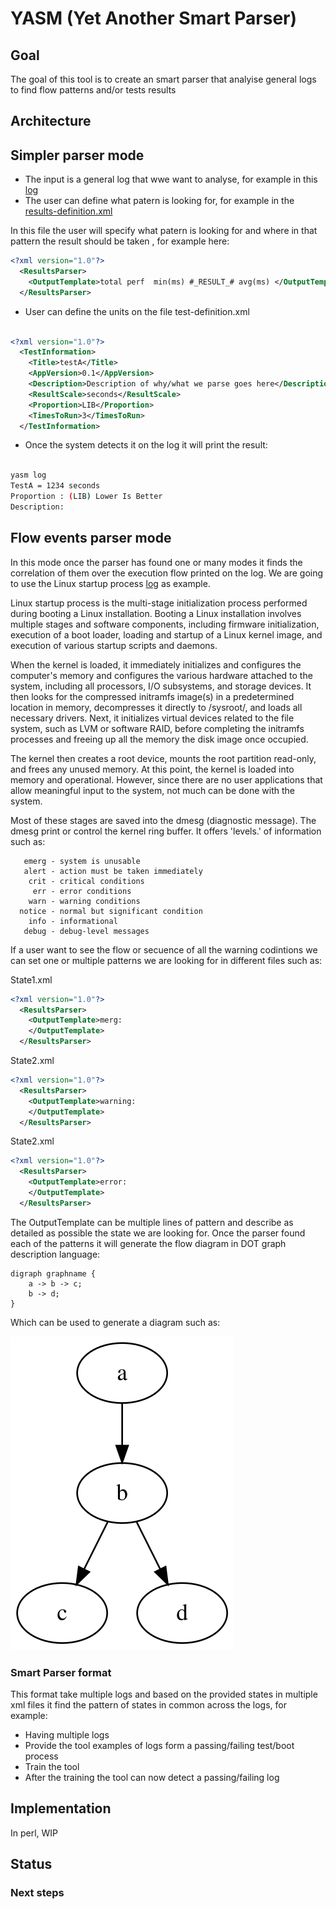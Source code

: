 # YASM (Yet Another Smart Parser)

## Goal

The goal of this tool is to create an smart parser that analyise general logs
to find flow patterns and/or tests results

## Architecture

## Simpler parser mode

* The input is a general log that wwe want to analyse, for example in this [log](logs/simple.log)
* The user can define what patern is looking for, for example in the  [results-definition.xml](logs/results-definition.xml)

In this file the user will specify what patern is looking for and where in that
pattern the result should be taken , for example here:

```xml
<?xml version="1.0"?>
  <ResultsParser>
    <OutputTemplate>total perf  min(ms) #_RESULT_# avg(ms) </OutputTemplate>
  </ResultsParser>
```

* User can define the units on the file test-definition.xml

```xml

<?xml version="1.0"?>
  <TestInformation>
    <Title>testA</Title>
    <AppVersion>0.1</AppVersion>
    <Description>Description of why/what we parse goes here</Description>
    <ResultScale>seconds</ResultScale>
    <Proportion>LIB</Proportion>
    <TimesToRun>3</TimesToRun>
  </TestInformation>
```

* Once the system detects it on the log it will print the result:

```bash

yasm log
TestA = 1234 seconds 
Proportion : (LIB) Lower Is Better 
Description: 

```


## Flow events parser mode

In this mode once the parser has found one or many modes it finds the correlation of them over the execution flow printed on the log. We are going to use the Linux startup process [log](logs/dmesg) as example. 

Linux startup process is the multi-stage initialization process performed during booting a Linux installation. Booting a Linux installation involves multiple stages and software components, including firmware initialization, execution of a boot loader, loading and startup of a Linux kernel image, and execution of various startup scripts and daemons. 

When the kernel is loaded, it immediately initializes and configures the computer's memory and configures the various hardware attached to the system, including all processors, I/O subsystems, and storage devices. It then looks for the compressed initramfs image(s) in a predetermined location in memory, decompresses it directly to /sysroot/, and loads all necessary drivers. Next, it initializes virtual devices related to the file system, such as LVM or software RAID, before completing the initramfs processes and freeing up all the memory the disk image once occupied.

The kernel then creates a root device, mounts the root partition read-only, and frees any unused memory. At this point, the kernel is loaded into memory and operational. However, since there are no user applications that allow meaningful input to the system, not much can be done with the system.

Most of these stages are saved into the dmesg (diagnostic message). The dmesg print or control the kernel ring buffer. It offers 'levels.' of information such as: 

```
   emerg - system is unusable
   alert - action must be taken immediately
    crit - critical conditions
     err - error conditions
    warn - warning conditions
  notice - normal but significant condition
    info - informational
   debug - debug-level messages
```

If a user want to see the flow or secuence of all the warning codintions we can set one or multiple patterns we are looking for in different files such as:

State1.xml
```xml
<?xml version="1.0"?>
  <ResultsParser>
    <OutputTemplate>merg:
    </OutputTemplate>
  </ResultsParser>
```
State2.xml
```xml
<?xml version="1.0"?>
  <ResultsParser>
    <OutputTemplate>warning:
    </OutputTemplate>
  </ResultsParser>
```
 
 State2.xml
```xml
<?xml version="1.0"?>
  <ResultsParser>
    <OutputTemplate>error:
    </OutputTemplate>
  </ResultsParser>
```

The OutputTemplate can be multiple lines of pattern and describe as detailed as possible the state we are looking for. Once the parser found each of the patterns it will generate the flow diagram in DOT graph description language: 

```
digraph graphname {
    a -> b -> c;
    b -> d;
}

```

Which can be used to generate a diagram such as: 

![alt text](pics/graphviz.svg)

### Smart Parser format

This format take multiple logs and based on the provided states in multiple xml files it find the pattern of states in common across the logs, for example: 

* Having multiple logs
* Provide the tool examples of logs form a passing/failing test/boot process
* Train the tool
* After the training the tool can now detect a passing/failing log




## Implementation

In perl, WIP

## Status

### Next steps



